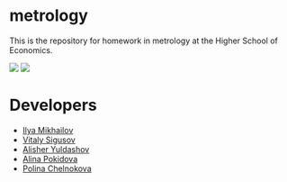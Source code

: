 # metrology
This is the repository for homework in metrology at the Higher School of Economics.

<img src="https://render.githubusercontent.com/render/math?math=\Delta = K * S_\Sigma">
<img src="https://render.githubusercontent.com/render/math?math=S_\Sigma = \sqrt {S_\Theta^2\+S_\tilde X^2}">

# Developers
- [Ilya Mikhailov](https://github.com/IR14)
- [Vitaly Sigusov](https://github.com/Vitaliy740)
- [Alisher Yuldashov](https://github.com/fuckinrobotics)
- [Alina Pokidova](https://github.com/truebeach)
- [Polina Chelnokova](https://github.com/pchelnokova)
